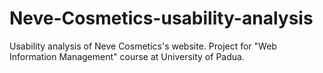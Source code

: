 # Neve-Cosmetics-usability-analysis
Usability analysis of Neve Cosmetics's website. Project for "Web Information Management" course at University of Padua. 
